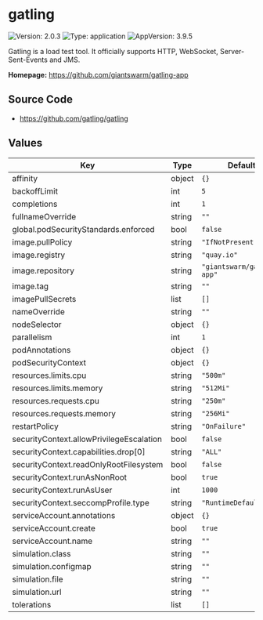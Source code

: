 # gatling

![Version: 2.0.3](https://img.shields.io/badge/Version-2.0.3-informational?style=flat-square) ![Type: application](https://img.shields.io/badge/Type-application-informational?style=flat-square) ![AppVersion: 3.9.5](https://img.shields.io/badge/AppVersion-3.9.5-informational?style=flat-square)

Gatling is a load test tool. It officially supports HTTP, WebSocket, Server-Sent-Events and JMS.

**Homepage:** <https://github.com/giantswarm/gatling-app>

## Source Code

* <https://github.com/gatling/gatling>

## Values

| Key | Type | Default | Description |
|-----|------|---------|-------------|
| affinity | object | `{}` |  |
| backoffLimit | int | `5` |  |
| completions | int | `1` |  |
| fullnameOverride | string | `""` |  |
| global.podSecurityStandards.enforced | bool | `false` |  |
| image.pullPolicy | string | `"IfNotPresent"` |  |
| image.registry | string | `"quay.io"` |  |
| image.repository | string | `"giantswarm/gatling-app"` |  |
| image.tag | string | `""` |  |
| imagePullSecrets | list | `[]` |  |
| nameOverride | string | `""` |  |
| nodeSelector | object | `{}` |  |
| parallelism | int | `1` |  |
| podAnnotations | object | `{}` |  |
| podSecurityContext | object | `{}` |  |
| resources.limits.cpu | string | `"500m"` |  |
| resources.limits.memory | string | `"512Mi"` |  |
| resources.requests.cpu | string | `"250m"` |  |
| resources.requests.memory | string | `"256Mi"` |  |
| restartPolicy | string | `"OnFailure"` |  |
| securityContext.allowPrivilegeEscalation | bool | `false` |  |
| securityContext.capabilities.drop[0] | string | `"ALL"` |  |
| securityContext.readOnlyRootFilesystem | bool | `false` |  |
| securityContext.runAsNonRoot | bool | `true` |  |
| securityContext.runAsUser | int | `1000` |  |
| securityContext.seccompProfile.type | string | `"RuntimeDefault"` |  |
| serviceAccount.annotations | object | `{}` |  |
| serviceAccount.create | bool | `true` |  |
| serviceAccount.name | string | `""` |  |
| simulation.class | string | `""` |  |
| simulation.configmap | string | `""` |  |
| simulation.file | string | `""` |  |
| simulation.url | string | `""` |  |
| tolerations | list | `[]` |  |
